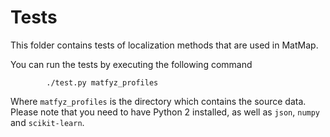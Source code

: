 Tests
=====

This folder contains tests of localization methods that are used in MatMap.

You can run the tests by executing the following command

```
        ./test.py matfyz_profiles
```

Where `matfyz_profiles` is the directory which contains the source data. Please
note that you need to have Python 2 installed, as well as `json`, `numpy` and
`scikit-learn`.
